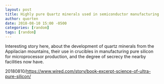 ```yaml
---
layout: post
title: Highly pure Quartz minerals used in semiconductor manufacturing
author: quorten
date: 2018-08-10 15:00 -0500
categories: [random]
tags: [random]
---
```


Interesting story here, about the development of quartz minerals from
the Appilacian mountains, their use in crucibles in manufacturing pure
silicon for microprocessor production, and the degree of secrecy the
nearby facilities now have.

20180810/https://www.wired.com/story/book-excerpt-science-of-ultra-pure-silicon/
